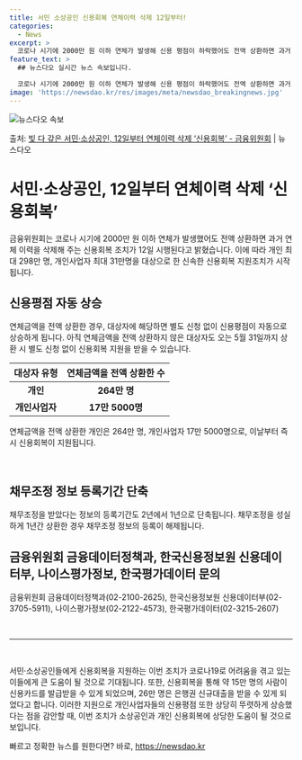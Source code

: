 ```yaml
---
title: 서민 소상공인 신용회복 연체이력 삭제 12일부터!
categories:
  - News
excerpt: >
  코로나 시기에 2000만 원 이하 연체가 발생해 신용 평점이 하락했어도 전액 상환하면 과거 연체 이력을 삭제…
feature_text: >
  ## 뉴스다오 실시간 뉴스 속보입니다.

  코로나 시기에 2000만 원 이하 연체가 발생해 신용 평점이 하락했어도 전액 상환하면 과거 연체 이력을 삭제…
image: 'https://newsdao.kr/res/images/meta/newsdao_breakingnews.jpg'
---
```


![뉴스다오 속보](https://newsdao.kr/res/images/meta/newsdao_breakingnews.jpg)

<p>출처: <a href="https://newsdao.kr/3318" rel="dofollow">빚 다 갚은 서민·소상공인, 12일부터 연체이력 삭제 ‘신용회복’ - 금융위원회</a> | 뉴스다오</p>

<h1>서민·소상공인, 12일부터 연체이력 삭제 ‘신용회복’</h1>
<p data-ke-size="size16">금융위원회는 코로나 시기에 2000만 원 이하 연체가 발생했어도 전액 상환하면 과거 연체 이력을 삭제해 주는 신용회복 조치가 12일 시행된다고 밝혔습니다. 이에 따라 개인 최대 298만 명, 개인사업자 최대 31만명을 대상으로 한 신속한 신용회복 지원조치가 시작됩니다.</p>

<h2>신용평점 자동 상승</h2>
<p data-ke-size="size16">연체금액을 전액 상환한 경우, 대상자에 해당하면 별도 신청 없이 신용평점이 자동으로 상승하게 됩니다. 아직 연체금액을 전액 상환하지 않은 대상자도 오는 5월 31일까지 상환 시 별도 신청 없이 신용회복 지원을 받을 수 있습니다.</p>

<table>
	<thead>
		<tr>
			<th style="text-align: center;">대상자 유형</th>
			<th style="text-align: center;">연체금액을 전액 상환한 수</th>
		</tr>
	</thead>
	<tbody>
		<tr>
			<td style="text-align: center;"><b>개인</b></td>
			<td style="text-align: center;"><b>264만 명</b></td>
		</tr>
		<tr>
			<td style="text-align: center;"><b>개인사업자</b></td>
			<td style="text-align: center;"><b>17만 5000명</b></td>
		</tr>
	</tbody>
</table>

<p data-ke-size="size16">연체금액을 전액 상환한 개인은 264만 명, 개인사업자 17만 5000명으로, 이날부터 즉시 신용회복이 지원됩니다.</p>
<p data-ke-size="size16">&nbsp;</p>

<h2>채무조정 정보 등록기간 단축</h2>
<p data-ke-size="size16">채무조정을 받았다는 정보의 등록기간도 2년에서 1년으로 단축됩니다. 채무조정을 성실하게 1년간 상환한 경우 채무조정 정보의 등록이 해제됩니다.</p>

<h2>금융위원회 금융데이터정책과, 한국신용정보원 신용데이터부, 나이스평가정보, 한국평가데이터 문의</h2>
<p data-ke-size="size16">금융위원회 금융데이터정책과(02-2100-2625), 한국신용정보원 신용데이터부(02-3705-5911), 나이스평가정보(02-2122-4573), 한국평가데이터(02-3215-2607)</p>

<p data-ke-size="size16">&nbsp;</p>
<hr>
<p data-ke-size="size16">&nbsp;</p>

<p data-ke-size="size16">서민·소상공인들에게 신용회복을 지원하는 이번 조치가 코로나19로 어려움을 겪고 있는 이들에게 큰 도움이 될 것으로 기대됩니다. 또한, 신용회복을 통해 약 15만 명의 사람이 신용카드를 발급받을 수 있게 되었으며, 26만 명은 은행권 신규대출을 받을 수 있게 되었다고 합니다. 이러한 지원으로 개인사업자들의 신용평점 또한 상당히 뚜렷하게 상승했다는 점을 감안할 때, 이번 조치가 소상공인과 개인 신용회복에 상당한 도움이 될 것으로 보입니다.</p>
 

빠르고 정확한 뉴스를 원한다면? 바로, <a href="https://newsdao.kr" rel="dofollow">https://newsdao.kr</a>


